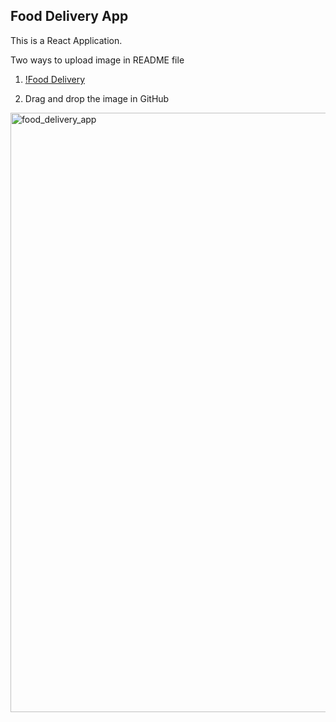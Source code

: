 ## Food Delivery App

This is a React Application.

Two ways to upload image in README file

1. [!Food Delivery](images/food_delivery_app.png)

2. Drag and drop the image in GitHub
<img width="959" alt="food_delivery_app" src="https://github.com/user-attachments/assets/5c30dbaa-1c38-4c2b-9a16-ef6b5751bc5f">
 
